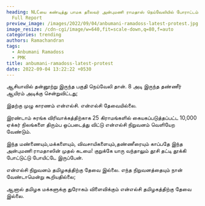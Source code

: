 ```yaml
---
heading: NLCயை கண்டித்து பாமக தலைவர் அன்புமணி ராமதாஸ் நெய்வேலியில் போராட்டம்.
  Full Report
preview_image: /images/2022/09/04/anbumani-ramadoss-latest-protest.jpg
image_resize: /cdn-cgi/image/w=640,fit=scale-down,q=80,f=auto
categories: trending
authors: Ramachandran
tags:
  - Anbumani Ramadoss
  - PMK
title: anbumani-ramadoss-latest-protest
date: 2022-09-04 13:22:22 +0530
---
```



ஆசியாவில் தன்னூற்று இருந்த பகுதி நெய்வேலி தான். 8 அடி இருந்த தண்ணீர் ஆயிரம் அடிக்கு சென்றுவிட்டது;

இதற்கு முழு காரணம் என்எல்சி. என்எல்சி தேவையில்லை.

இரண்டாம் சுரங்க விரிவாக்கத்திற்காக 25 கிராமங்களில் கையகப்படுத்தப்பட்ட 10,000 ஏக்கர் நிலங்களை திரும்ப ஒப்படைத்து விட்டு என்எல்சி நிறுவனம் வெளியேற வேண்டும்.

இந்த மண்ணையும்,மக்களையும், விவசாயிகளையும்,தண்ணீரையும் காப்பதே இந்த அன்புமணி ராமதாஸின் முதல் கடமை! 
குறுக்கே யாரு வந்தாலும் தூசி தட்டி  தூக்கி போட்டுட்டு போயிட்டே இருப்பேன்.

என்எல்சி நிறுவனம் தமிழகத்திற்கு தேவை இல்லை. எந்த நிறுவனத்தையும் நான் வேண்டாமென்று கூறியதில்லை;

ஆனால் தமிழக மக்களுக்கு துரோகம் விளைவிக்கும் என்எல்சி தமிழகத்திற்கு தேவை இல்லை.